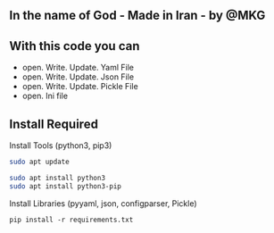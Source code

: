 ## In the name of God - Made in Iran - by @MKG


## With this code you can
* open. Write. Update. Yaml   File
* open. Write. Update. Json   File
* open. Write. Update. Pickle File
* open. Ini file




## Install Required

Install Tools (python3, pip3)
```Bash
sudo apt update

sudo apt install python3
sudo apt install python3-pip
```


Install Libraries (pyyaml, json, configparser, Pickle)
```Terminal
pip install -r requirements.txt
```
